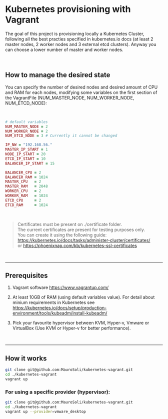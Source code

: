 # Kubernetes provisioning with Vagrant

The goal of this project is provisioning locally a Kubernetes Cluster, following all the best practies specified in kubernetes.io docs (at least 2 master nodes, 2 worker nodes and 3 external etcd clusters). Anyway you can choose a lower number of master and worker nodes.

<br/>

## How to manage the desired state
You can specify the number of desired nodes and desired amount of CPU and RAM for each nodes, modifying some variables on the first section of the VagrantFile (NUM_MASTER_NODE, NUM_WORKER_NODE, NUM_ETCD_NODE):

<br/>

```ruby
# default variables
NUM_MASTER_NODE = 2
NUM_WORKER_NODE = 2
NUM_ETCD_NODE = 3 # Currently it cannot be changed

IP_NW = "192.168.56."
MASTER_IP_START = 1
NODE_IP_START = 20
ETCD_IP_START = 10
BALANCER_IP_START = 15

BALANCER_CPU = 2
BALANCER_RAM = 1024
MASTER_CPU   = 2
MASTER_RAM   = 2048
WORKER_CPU   = 2
WORKER_RAM   = 1024
ETCD_CPU     = 2
ETCD_RAM     = 1024
```

<br/>

>Certificates must be present on ./certificate folder. <br/>
>The current certificates are present for testing purposes only. <br/>
>You can create it using the following guide: 
>https://kubernetes.io/docs/tasks/administer-cluster/certificates/ <br/>
>or
>https://phoenixnap.com/kb/kubernetes-ssl-certificates

<br/>

---
## Prerequisites
1. Vagrant software https://www.vagrantup.com/
1. At least 10GB of RAM (using default variables value).
For detail about minium requirements in Kubernetes see https://kubernetes.io/docs/setup/production-environment/tools/kubeadm/install-kubeadm/

1. Pick your favourite hypervisor between KVM, Hyper-v, Vmware or VirtualBox (Use KVM or Hyper-v for better performance).

<br/>

---
## How it works
```bash
git clone git@github.com:MauroSoli/kubernetes-vagrant.git
cd ./kubernetes-vagrant
vagrant up
```

### For using a specific provider (hypervisor):
```bash
git clone git@github.com:MauroSoli/kubernetes-vagrant.git
cd ./kubernetes-vagrant
vagrant up --provider=vmware_desktop
```
